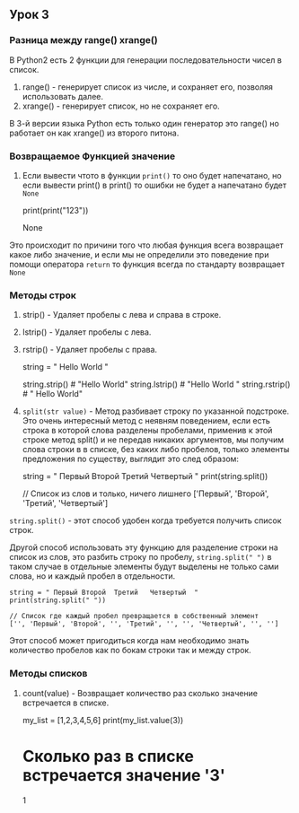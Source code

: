 ## Урок 3


### Разница между range() xrange()
В Python2 есть 2 функции для генерации последовательности чисел в 
список.

1) range() - генерирует список из числе, и сохраняет его, позволяя
   использовать далее.
2) xrange() - генерирует список, но не сохраняет его.

В 3-й версии языка Python есть только один генератор это range()
но работает он как xrange() из второго питона.

### Возвращаемое Функцией значение
1) Если вывести чтото в функции `print()` то оно будет напечатано, но 
   если вывести print() в print() то ошибки не будет а напечатано 
   будет `None`


    print(print("123"))

    None

Это происходит по причини того что любая функция всега возвращает 
какое либо значение, и если мы не определили это поведение при помощи
оператора `return` то функция всегда по стандарту возвращает `None`


### Методы строк
1) strip() - Удаляет пробелы с лева и справа в строке.
2) lstrip() - Удаляет пробелы с лева.
3) rstrip() - Удаляет пробелы с права.


    string = "   Hello World   "

    string.strip()  # "Hello World"
    string.lstrip() # "Hello World   "
    string.rstrip() # "   Hello World"

4) `split(str value)` - Метод разбивает строку по указанной подстроке.
    Это очень интересный метод с неявням поведением, если есть строка в 
   которой слова разделены пробелами, применив к этой строке метод 
   split() и не передав никаких аргументов, мы получим слова строки в
   в списке, без каких либо пробелов, только элементы предложения по 
   существу, выглядит это след образом:
   

    string = " Первый Второй  Третий   Четвертый  "
    print(string.split())

    // Список из слов и только, ничего лишнего
    ['Первый', 'Второй', 'Третий', 'Четвертый']

`string.split()` - этот способ удобен когда требуется получить список 
строк. 

Другой способ использовать эту функцию для разделение строки на список
из слов, это разбить строку по пробелу, `string.split(" ")` в таком 
случае в отдельные элементы будут выделены не только сами слова, но и 
каждый пробел в отдельности.


    string = " Первый Второй  Третий   Четвертый  "
    print(string.split(" "))

    // Список где каждый пробел превращается в собственный элемент
    ['', 'Первый', 'Второй', '', 'Третий', '', '', 'Четвертый', '', '']

Этот способ может пригодиться когда нам необходимо знать количество 
пробелов как по бокам строки так и между строк.

### Методы списков
1) count(value) - Возвращает количество раз сколько значение 
   встречается в списке.


    my_list = [1,2,3,4,5,6]
    print(my_list.value(3))

    # Сколько раз в списке встречается значение '3'
    1




